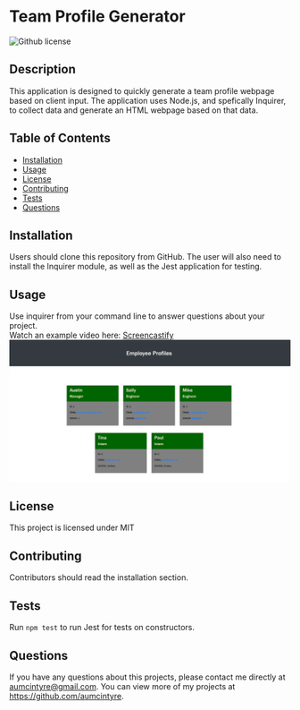 # Team Profile Generator 
![Github license](http://img.shields.io/badge/license-MIT-blue.svg)

## Description 
This application is designed to quickly generate a team profile webpage based on client input. The application uses Node.js, and spefically Inquirer, to collect data and generate an HTML webpage based on that data.
 
## Table of Contents
* [Installation](#installation)
* [Usage](#usage)
* [License](#license)
* [Contributing](#contributing)
* [Tests](#tests)
* [Questions](#questions)

## Installation 
Users should clone this repository from GitHub. The user will also need to install the Inquirer module, as well as the Jest application for testing.

## Usage 
Use inquirer from your command line to answer questions about your project.<br>
Watch an example video here: 
[Screencastify](https://watch.screencastify.com/v/QnT2Vs8ZepisWzJ1KRzd)<br>
![Screenshot](./dist/webpage-screenshot1.png)

## License 
This project is licensed under MIT

## Contributing 
Contributors should read the installation section. 

## Tests
Run `npm test` to run Jest for tests on constructors. 

## Questions
If you have any questions about this projects, please contact me directly at aumcintyre@gmail.com. You can view more of my projects at https://github.com/aumcintyre.